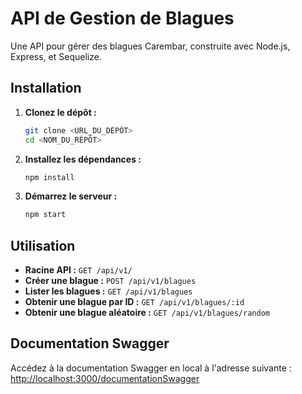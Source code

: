 # API de Gestion de Blagues

Une API pour gérer des blagues Carembar, construite avec Node.js, Express, et Sequelize.

## Installation

1. **Clonez le dépôt :**

   ```bash
   git clone <URL_DU_DÉPÔT>
   cd <NOM_DU_RÉPÔT>
   ```

2. **Installez les dépendances :**

   ```bash
   npm install
   ```

3. **Démarrez le serveur :**
   ```bash
   npm start
   ```

## Utilisation

- **Racine API :** `GET /api/v1/`
- **Créer une blague :** `POST /api/v1/blagues`
- **Lister les blagues :** `GET /api/v1/blagues`
- **Obtenir une blague par ID :** `GET /api/v1/blagues/:id`
- **Obtenir une blague aléatoire :** `GET /api/v1/blagues/random`

## Documentation Swagger

Accédez à la documentation Swagger en local à l'adresse suivante : [http://localhost:3000/documentationSwagger](http://localhost:3000/documentationSwagger)
